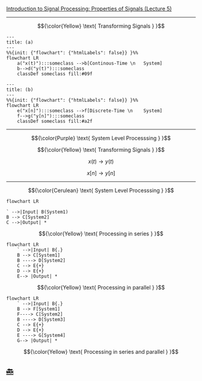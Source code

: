 [Introduction to Signal Processing: Properties of Signals (Lecture 5)](https://youtu.be/Gw8eE93OyUY)

---

```math
{\color{Yellow} \text{ Transforming Signals } }
```


```mermaid
---
title: (a)
---
%%{init: {"flowchart": {"htmlLabels": false}} }%%
flowchart LR
    a("x(t)"):::someclass -->b[Continous-Time \n   System]
    b-->d("y(t)"):::someclass
    classDef someclass fill:#09f
```

```mermaid
---
title: (b)
---
%%{init: {"flowchart": {"htmlLabels": false}} }%%
flowchart LR
    e("x[n]"):::someclass -->f[Discrete-Time \n    System]
    f-->g("y[n]"):::someclass
    classDef someclass fill:#a2f
```

---

```math
{\color{Purple} \text{ System Level Processsing } }
```

```math
{\color{Yellow} \text{ Transforming Signals } }
```

```math
x(t) \to y(t)
```

```math
x[n] \to y[n]
```

---

```math
{\color{Cerulean} \text{ System Level Processsing } }
```

```mermaid
flowchart LR

` -->|Input| B(System1)
B --> C[System2]
C -->|Output| *
```

```math
{\color{Yellow} \text{ Processing in series } }
```

```mermaid
flowchart LR
    ` -->|Input| B{.}
    B --> C[System1]
    B ----> D[System2]
    C --> E{+}
    D --> E{+}
    E--> |Output| *
```

```math
{\color{Yellow} \text{ Processing in parallel } }
```

```mermaid
flowchart LR
    ` -->|Input| B{.}
    B --> F[System1]
    F----> C[System2]
    B ----> D[System3]
    C --> E{+}
    D --> E{+}
    E ----> G[System4]
    G--> |Output| *
```

```math
{\color{Yellow} \text{ Processing in series and parallel } }
```


## [:back: ](../#round_pushpin-signal-processing-an-introduction)


